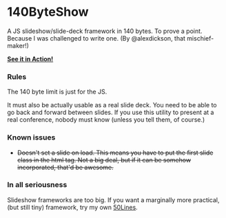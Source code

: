 140ByteShow
===========

A JS slideshow/slide-deck framework in 140 bytes. To prove a point. Because I was
challenged to write one. (By @alexdickson, that mischief-maker!)

**[See it in Action!](http://rawgithub.com/cgiffard/140ByteShow/master/index.html)**

### Rules

The 140 byte limit is just for the JS.

It must also be actually usable as a real slide deck. You need to be able to go
back and forward between slides. If you use this utility to present at a real
conference, nobody must know (unless you tell them, of course.)

### Known issues

*	<s>Doesn't set a slide on load. This means you have to put the first slide class
	in the html tag. Not a big deal, but if it can be somehow incorporated, that'd
	be awesome.</s>
	
### In all seriousness

Slideshow frameworks are too big. If you want a marginally more practical, (but
still tiny) framework, try my own [50Lines](http://github.com/cgiffard/50Lines).